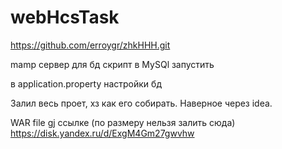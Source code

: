 # webHcsTask
https://github.com/erroygr/zhkHHH.git


mamp сервер для бд
скрипт в MySQl запустить

в application.property настройки бд

Залил весь проет, хз как его собирать. Наверное через idea.

WAR file gj ссылке 
(по размеру нельзя залить сюда)
https://disk.yandex.ru/d/ExgM4Gm27gwvhw
